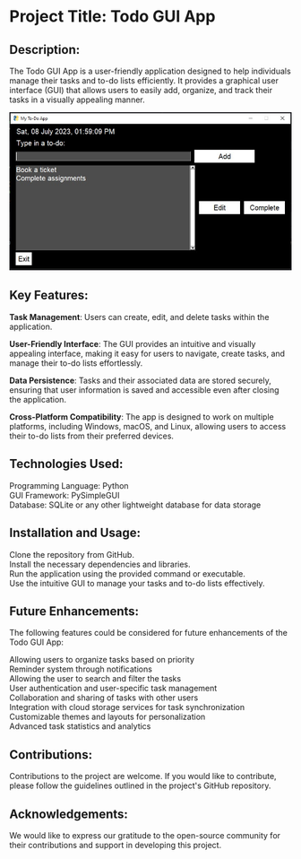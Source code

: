 # Project Title: Todo GUI App
## Description:
The Todo GUI App is a user-friendly application designed to help individuals manage their tasks and to-do lists efficiently. It provides a graphical user interface (GUI) that allows users to easily add, organize, and track their tasks in a visually appealing manner.

![My Todo App](https://github.com/SubhojitGuin/my-todo-app/blob/551efee1127f443f2b0c2aba4245eed06622417a/My%20Todo%20App.jpg)
## Key Features:
**Task Management**: Users can create, edit, and delete tasks within the application.

**User-Friendly Interface**: The GUI provides an intuitive and visually appealing interface, making it easy for users to navigate, create tasks, and manage their to-do lists effortlessly.

**Data Persistence**: Tasks and their associated data are stored securely, ensuring that user information is saved and accessible even after closing the application.

**Cross-Platform Compatibility**: The app is designed to work on multiple platforms, including Windows, macOS, and Linux, allowing users to access their to-do lists from their preferred devices.

## Technologies Used:
Programming Language: Python <br>
GUI Framework: PySimpleGUI <br>
Database: SQLite or any other lightweight database for data storage <br>

## Installation and Usage:
Clone the repository from GitHub.<br>
Install the necessary dependencies and libraries.<br>
Run the application using the provided command or executable.<br>
Use the intuitive GUI to manage your tasks and to-do lists effectively.<br>

## Future Enhancements:
The following features could be considered for future enhancements of the Todo GUI App:

Allowing users to organize tasks based on priority <br>
Reminder system through notifications <br>
Allowing the user to search and filter the tasks <br>
User authentication and user-specific task management <br>
Collaboration and sharing of tasks with other users <br>
Integration with cloud storage services for task synchronization <br>
Customizable themes and layouts for personalization <br>
Advanced task statistics and analytics <br>

## Contributions:
Contributions to the project are welcome. If you would like to contribute, please follow the guidelines outlined in the project's GitHub repository.

## Acknowledgements:
We would like to express our gratitude to the open-source community for their contributions and support in developing this project.
